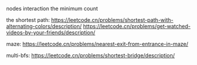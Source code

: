 nodes interaction
the minimum count

the shortest path:
https://leetcode.cn/problems/shortest-path-with-alternating-colors/description/
https://leetcode.cn/problems/get-watched-videos-by-your-friends/description/


maze:
https://leetcode.cn/problems/nearest-exit-from-entrance-in-maze/

multi-bfs:
https://leetcode.cn/problems/shortest-bridge/description/
